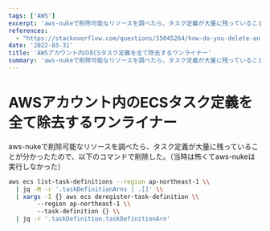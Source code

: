 ```yaml
---
tags: ['AWS']
excerpt: 'aws-nukeで削除可能なリソースを調べたら、タスク定義が大量に残っていることが分かったたので、以下のコマンドで削除した。'
references:
  - "https://stackoverflow.com/questions/35045264/how-do-you-delete-an-aws-ecs-task-definition/66079759"
date: '2022-03-31'
title: 'AWSアカウント内のECSタスク定義を全て除去するワンライナー'
summary: 'aws-nukeで削除可能なリソースを調べたら、タスク定義が大量に残っていることが分かったたので、以下のコマンドで削除した。'
---
```


# AWSアカウント内のECSタスク定義を全て除去するワンライナー

aws-nukeで削除可能なリソースを調べたら、タスク定義が大量に残っていることが分かったたので、以下のコマンドで削除した。（当時は怖くてaws-nukeは実行しなかった）

```bash
aws ecs list-task-definitions --region ap-northeast-1 \\
  | jq -M -r '.taskDefinitionArns | .[]' \\
  | xargs -I {} aws ecs deregister-task-definition \\
        --region ap-northeast-1 \\
        --task-definition {} \\
  | jq -r '.taskDefinition.taskDefinitionArn'
```
